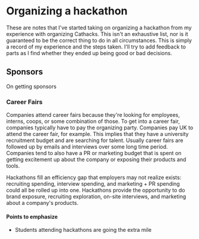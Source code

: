 # Organizing a hackathon
These are notes that I've started taking on organizing a hackathon from my experience with organizing Cathacks. This isn't an exhaustive list, nor is it guaranteed to be the correct thing to do in all circumstances. This is simply a record of my experience and the steps taken. I'll try to add feedback to parts as I find whether they ended up being good or bad decisions.

## Sponsors
On getting sponsors

### Career Fairs
Companies attend career fairs because they're looking for employees, interns, coops, or some combination of those. To get into a career fair, companies typically have to pay the organizing party. Companies pay UK to attend the career fair, for example. This implies that they have a university recruitment budget and are searching for talent. 
Usually career fairs are followed up by emails and interviews over some long time period. Companies tend to also have a PR or marketing budget that is spent on getting excitement up about the company or exposing their products and tools.

Hackathons fill an efficiency gap that employers may not realize exists: recruiting spending, interview spending, and marketing + PR spending could all be rolled up into one. Hackathons provide the opportunity to do brand exposure, recruiting exploration, on-site interviews, and marketing about a company's products.

#### Points to emphasize
- Students attending hackathons are going the extra mile

